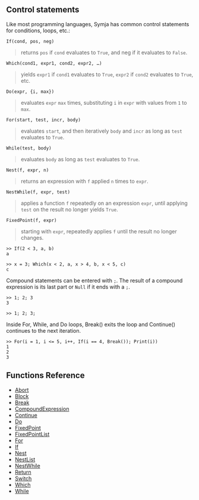 ## Control statements

Like most programming languages, Symja has common control statements for conditions, loops, etc.:

```
If(cond, pos, neg)
```

> returns `pos` if `cond` evaluates to `True`, and neg if it evaluates to `False`.

```
Which(cond1, expr1, cond2, expr2, …)
```

> yields `expr1` if `cond1` evaluates to `True`, `expr2` if `cond2` evaluates to `True`, etc.

```
Do(expr, {i, max})
```

> evaluates `expr` `max` times, substituting `i` in `expr` with values from `1` to `max`.

```
For(start, test, incr, body)
```

> evaluates `start`, and then iteratively `body` and `incr` as long as `test` evaluates to `True`.

```
While(test, body)
```

> evaluates `body` as long as `test` evaluates to `True`.

```
Nest(f, expr, n)
```

> returns an expression with `f` applied `n` times to `expr`.

```
NestWhile(f, expr, test)
```

> applies a function `f` repeatedly on an expression `expr`, until applying `test` on the result no longer yields `True`.

```
FixedPoint(f, expr)
```

> starting with `expr`, repeatedly applies `f` until the result no longer changes.

```
>> If(2 < 3, a, b)
a

>> x = 3; Which(x < 2, a, x > 4, b, x < 5, c)
c
```

Compound statements can be entered with `;`. 
The result of a compound expression is its last part or `Null` if it ends with a `;`.
```
>> 1; 2; 3
3

>> 1; 2; 3;
```

Inside For, While, and Do loops, Break() exits the loop and Continue() continues to the next iteration.
```
>> For(i = 1, i <= 5, i++, If(i == 4, Break()); Print(i))
1
2
3
```

## Functions Reference
* [Abort](functions/Abort.md)
* [Block](functions/Block.md)
* [Break](functions/Break.md)
* [CompoundExpression](functions/CompoundExpression.md)
* [Continue](functions/Continue.md)
* [Do](functions/Do.md)
* [FixedPoint](functions/FixedPoint.md)
* [FixedPointList](functions/FixedPointList.md)
* [For](functions/For.md)
* [If](functions/If.md)
* [Nest](functions/Nest.md)
* [NestList](functions/NestList.md)
* [NestWhile](functions/NestWhile.md)
* [Return](functions/Return.md)
* [Switch](functions/Switch.md)
* [Which](functions/Which.md)
* [While](functions/While.md)